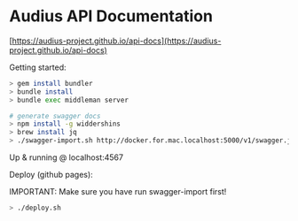 # Audius API Documentation

[https://audius-project.github.io/api-docs](https://audius-project.github.io/api-docs)


Getting started:

```bash
> gem install bundler
> bundle install
> bundle exec middleman server

# generate swagger docs
> npm install -g widdershins
> brew install jq
> ./swagger-import.sh http://docker.for.mac.localhost:5000/v1/swagger.json # or whatever swagger
```

Up & running @ localhost:4567

Deploy (github pages):

IMPORTANT: Make sure you have run swagger-import first!

```bash
> ./deploy.sh
```
